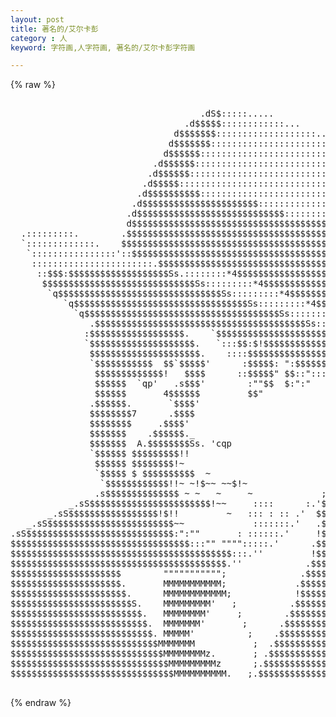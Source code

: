 ```yaml
---
layout: post
title: 著名的/艾尔卡彭
category : 人
keyword: 字符画,人字符画, 著名的/艾尔卡彭字符画

---
```

{% raw %}
<pre>

                                    .dS$:::::.....
                                 .d$$$$$::::::::::::...
                               d$$$$$$$:::::::::::::::::::..
                              d$$$$$$$::::::::::::::::::::::::.
                             d$$$$$$::::::::::::::::::::::::::::.
                           .d$$$$$$:::::::::::::::::::::::::::::::.
                          .d$$$$$$::::::::::::::::::::::::::::::::::
                         .d$$$$$:::::::::::::::::::::::::::::::::::::.
                        .d$$$$$$$$$$::::::::::::::::::::::::::::::::::.
                       .d$$$$$$$$$$$$$$$$$$$$$$::::::::::::::::::::::::
                      .d$$$$$$$$$$$$$$$$$$$$$$$$$$$$:::::::::::::::::::.
                      d$$$$$$$$$$$$$$$$$$$$$$$$$$$$$$$$$$$$$::::::::::::
  .:::::::::.        .$$$$$$$$$$$$$$$$$$$$$$$$$$$$$$$$$$$$$$$$$$::::::::
  `:::::::::::::.    $$$$$$$$$$$$$$$$$$$$$$$$$$$$$$$$$$$$$$$$$$$$$$:::::
   `::::::::::::::::'::$$$$$$$$$$$$$$$$$$$$$$$$$$$$$$$$$$$$$$$$$$$$$$:::
    :::::::::::::::::::::::.$$$$$$$$$$$$$$$$$$$$$$$$$$$$$$$$$$$$$$$$$$::
     ::$$$:$$$$$$$$$$$$$$$$$$$Ss.::::::::*4$$$$$$$$$$$$$$$$$$$$$$$$$$$$!
      $$$$$$$$$$$$$$$$$$$$$$$$$$$$$Ss:::::::::*4$$$$$$$$$$$$$$$$$$$$$$$!
       `q$$$$$$$$$$$$$$$$$$$$$$$$$$$$$$$Ss:::::::::*4$$$$$$$$$$$$$$$$$$$
          `q$$$$$$$$$$$$$$$$$$$$$$$$$$$$$$$$$Ss:::::::::*4$$$$$$$$$$$$$$
            `q$$$$$$$$$$$$$$$$$$$$$$$$$$$$$$$$$$$$$Ss::::::::*44$$$$$$$$
               .$$$$$$$$$$$$$$$$$$$$$$$$$$$$$$$$$$$$$$$$Ss::::::::*4$$$'
              :$$$$$$$$$$$$$$$$$$.    `$$$$$$$$$$$$$$$$$$$$$$Ss:::::::;
              `$$$$$$$$$$$$$$$$$$$$.   `:::$$:$!$$$$$$$$$$$$$$$$$$Ss::;
               $$$$$$$$$$$$$$$$$$$$$.    ::::$$$$$$$$$$$$$$$$$$$$$$$$$$Ss._
               `$$$$$$$$$$$  $$`$$$$$'      :$$$$$: ":$$$$$$$$$$$$$$$$$$$$$$Ss._
                $$$$$$$$$$$$$!   $$$$      ::$$$$$" $$::":::`$$$$$$$$$$$$$$$$$$$$s.
                $$$$$$  `qp'   .s$$$'        :""$$  $:":"      `$$$$$$$$$$$$$$$$$$$$.
                $$$$$$       4$$$$$$         $$"                $$$$$$$$$$$$$$$$$$$$$D
               .$$$$$$.       `$$$$'                            $$$$
               $$$$$$$$7      .$$$$                             `;'
               $$$$$$$$     .$$$$'
               $$$$$$$    .$$$$$$._                             ;
               $$$$$$$  A.$$$$$$$$Ss. 'cqp
               `$$$$$$ $$$$$$$$$!!                             ;
                $$$$$$ $$$$$$$$!~                             ;
                `$$$$$ $ $$$$$$$$$$  ~                       ;
                 `$$$$$$$$$$$$!!~ ~!$~~ ~~$!~               ;
                .s$$$$$$$$$$$$$$ ~ ~   ~     ~             ;
           _.sS$$$$$$$$$$$$$$$$$$$$$$$!~~     ::::      :.'$$$
       _.sS$$$$$$$$$$$$$$$$$!$!!         ~   ::: : :: .'  $$$$
   _.sS$$$$$$$$$$$$$$$$$$$$$$$$~~             :::::::.'   .$$$$$Ss._
.sS$$$$$$$$$$$$$$$$$$$$$$$$$$$$:":""       : ::::::.'     !$$$$$$$$$Ss._
$$$$$$$$$$$$$$$$$$$$$$$$$$$$$$$$$$:::"" """":::::.'      .$$$$$$$$$$$$$S$s.
$$$$$$$$$$$$$$$$$$$$$$$$$$$$$$$$$$$$$$$$$$:::.''         !$$$$$$$$$$$$$$$$$Ss._      dp
$$$$$$$$$$$$$$$$$$$$$$$$$$$$$$$$$$$$$$$$$.''            .$$$$$$$$$$$$$$$$$$$$$$Ss._
$$$$$$$$$$$$$$$$$$$$$        """"""""""";              .$$$$$$$$$$$$$$$$$$$$$$$$$$$$Ss._
$$$$$$$$$$$$$$$$$$$$$.       MMMMMMMMMMM;             .$$$$$$$$$$$$$$$$$$$$$$$$$$$$$$$$$s.
$$$$$$$$$$$$$$$$$$$$$$.      MMMMMMMMMMMM;            !$$$$$$$$$$$$$$$$$$$$$$$$$$$$$$$$$$$
$$$$$$$$$$$$$$$$$$$$$$$S.    MMMMMMMMM'   ;          .$$$$$$$$$$$$$$$$$$$$$$$$$$$$$$$$$$$$
$$$$$$$$$$$$$$$$$$$$$$$$$.   MMMMMMMM'     ;        .$$$$$$$$$$$$$$$$$$$$$$$$$$$$$$$$$$$$$
$$$$$$$$$$$$$$$$$$$$$$$$$$.  MMMMMMM'       ;      .$$$$$$$$$$$$$$$$$$$$$$$$$$$$$$$$$$$$$$
$$$$$$$$$$$$$$$$$$$$$$$$$$$. MMMMM'          ;    .$$$$$$$$$$$$$$$$$$$$$$$$$$$$$$$$$$$$$$$
$$$$$$$$$$$$$$$$$$$$$$$$$$$$MMMMMMM           ;  .$$$$$$$$$$$$$$$$$$$$$$$$$$$$$$$$$$$$$$$$
$$$$$$$$$$$$$$$$$$$$$$$$$$$$$MMMMMMMMz.       ; .$$$$$$$$$$$$$$$$$$$$$$$$$$$$$$$$$$$$$$$$$
$$$$$$$$$$$$$$$$$$$$$$$$$$$$$$MMMMMMMMMz      ;.$$$$$$$$$$$$$$$$$$$$$$$$$$$$$$$$$$$$$$$$$$
$$$$$$$$$$$$$$$$$$$$$$$$$$$$$$$MMMMMMMMMM.   ;.$$$$$$$$$$$$$$$$$$$$$$$$$$$$$$$$$$$$$$$$$$$
 </pre>
{% endraw %}
